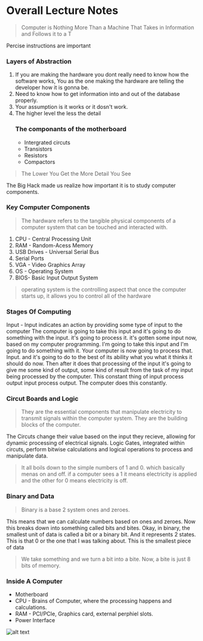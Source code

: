 # Overall Lecture Notes

> Computer is Nothing More Than a Machine That Takes in Information and Follows it to a T

Percise instructions are important

### Layers of Abstraction
1. If you are making the hardware you dont really need to know how the software works, You as the one making the hardware are telling the developer how it is gonna be.
2. Need to know how to get information into and out of the database properly.
3. Your assumption is it works or it dosn't work.
4. The higher level the less the detail
   ### The componants of the motherboard
   * Intergrated circuts
   * Transistors
   * Resistors
   * Compactors
     
> The Lower You Get the More Detail You See

The Big Hack made us realize how important it is to study computer components.

### Key Computer Components
> The hardware refers to the tangible physical components of a computer system that can be touched and interacted with.
1. CPU - Central Processing Unit
2. RAM - Random-Acess Memory
3. USB Drives - Universal Serial Bus
4. Serial Ports
5. VGA - Video Graphics Array
6. OS - Operating System
7. BIOS- Basic Input Output System
  > operating system is the controlling aspect that once the computer starts up, it allows you to control all of the hardware

### Stages Of Computing
Input - Input indicates an action by providing some type of input to the computer
The computer is going to take this input and it's going to do something with the input. it's going to process it.
it's gotten some input now, based on my computer programming. I'm going to take this input and I'm going to do something with it.
Your computer is now going to process that. Input. and it's going to do to the best of its ability what you what it thinks it should do now.
Then after it does that processing of the input it's going to give me some kind of output, some kind of result from the task of my input being processed by the computer.
This constant thing of input process output input process output. The computer does this constantly.

### Circut Boards and Logic
> They are the essential components that manipulate electricity to transmit signals within the computer system. They are the building blocks of the computer.

   The Circuts change their value based on the input they recieve, allowing for dynamic processing of electrical signals.
   Logic Gates, integrated within circuts, perform bitwise calculations and logical operations to process and manipulate data.

> It all boils down to the simple numbers of 1 and 0. which basically menas on and off. if a computer sees a 1 it means electricity is applied and the other for 0 means electricity is off.

### Binary and Data
> Binary is a base 2 system ones and zeroes.

This means that we can calculate numbers based on ones and zeroes. Now this breaks down into something called bits and bites.
Okay, in binary, the smallest unit of data is called a bit or a binary bit. And it represents 2 states. This is that 0 or the one that I was talking about. This is the smallest piece of data

> We take something and we turn a bit into a bite. Now, a bite is just 8 bits of memory.

### Inside A Computer

* Motherboard
* CPU - Brains of Computer, where the processing happens and calculations.
* RAM - PCI/PCIe, Graphics card, external perphiel slots.
* Power Interface


![alt text](motherboard.jpg)
